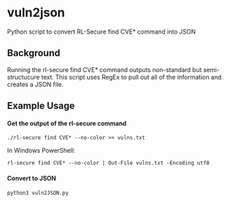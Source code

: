 # vuln2json
Python script to convert RL-Secure find CVE* command into JSON

## Background
Running the rl-secure find CVE* command outputs non-standard but semi-structucure text. This script uses RegEx to pull out all of the information and creates a JSON file. 

## Example Usage
#### Get the output of the rl-secure command
```
./rl-secure find CVE* --no-color >> vulns.txt
```

In Windows PowerShell:
```
rl-secure find CVE* --no-color | Out-File vulns.txt -Encoding utf8
```

#### Convert to JSON
```
python3 vuln2JSON.py
```

